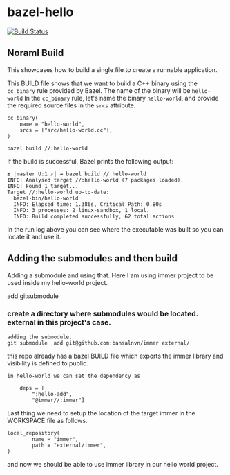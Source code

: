 # bazel-hello

[![Build Status](https://travis-ci.org/bansalnvn/bazel-hello.svg?branch=master)](https://travis-ci.org/bansalnvn/bazel-hello)


## Noraml Build

This showcases how to build a single file to create a runnable application.

This BUILD file shows that we want to build a C++ binary using the ```cc_binary``` rule provided by Bazel.
The name of the binary will be ```hello-world```
In the ```cc_binary``` rule, let's name the binary ```hello-world```, and provide the required source files in the ```srcs``` attribute.
```
cc_binary(
    name = "hello-world",
    srcs = ["src/hello-world.cc"],
)
```

```
bazel build //:hello-world
```
If the build is successful, Bazel prints the following output:
```
± |master U:1 ✗| → bazel build //:hello-world
INFO: Analysed target //:hello-world (7 packages loaded).
INFO: Found 1 target...
Target //:hello-world up-to-date:
  bazel-bin/hello-world
  INFO: Elapsed time: 1.386s, Critical Path: 0.80s
  INFO: 3 processes: 2 linux-sandbox, 1 local.
  INFO: Build completed successfully, 62 total actions
```

In the run log above you can see where the executable was built so you can locate it and use it.


## Adding the submodules and then build

Adding a submodule and using that.
Here I am using immer project to be used inside my hello-world project.

add gitsubmodule

### create a directory where submodules would be located. external in this project's case.

```
adding the submodule.
git submodule  add git@github.com:bansalnvn/immer external/
```

this repo already has a bazel BUILD file which exports the immer library and visibility is defined to public.

```
in hello-world we can set the dependency as
 
    deps = [ 
    	":hello-add",
    	"@immer//:immer"]
```

Last thing we need to setup the location of the target immer in the WORKSPACE file as follows.

```
local_repository(
		name = "immer",
		path = "external/immer",
)
```

and now we should be able to use immer library in our hello world project.

